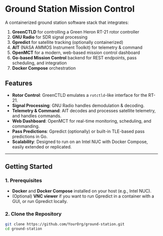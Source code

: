 # Ground Station Mission Control

A containerized ground station software stack that integrates:

1. **GreenCTLD** for controlling a Green Heron RT-21 rotor controller  
2. **GNU Radio** for SDR signal processing  
3. **Gpredict** for satellite tracking (optionally containerized)  
4. **AIT** (NASA AMMOS Instrument Toolkit) for telemetry & command  
5. **OpenMCT** for a modern, web-based mission control dashboard  
6. **Go-based Mission Control** backend for REST endpoints, pass scheduling, and integration  
7. **Docker Compose** orchestration

## Features

- **Rotor Control**: GreenCTLD emulates a `rotctld`-like interface for the RT-21.  
- **Signal Processing**: GNU Radio handles demodulation & decoding.  
- **Telemetry & Command**: AIT decodes and processes satellite telemetry, and handles commands.  
- **Web Dashboard**: OpenMCT for real-time monitoring, scheduling, and commanding.  
- **Pass Predictions**: Gpredict (optionally) or built-in TLE-based pass predictions in Go.  
- **Scalability**: Designed to run on an Intel NUC with Docker Compose, easily extended or replicated.

---

## Getting Started

### 1. Prerequisites

- **Docker** and **Docker Compose** installed on your host (e.g., Intel NUC).  
- (Optional) **VNC viewer** if you want to run Gpredict in a container with a GUI, or run Gpredict locally.

### 2. Clone the Repository

```bash
git clone https://github.com/YourOrg/ground-station.git
cd ground-station
